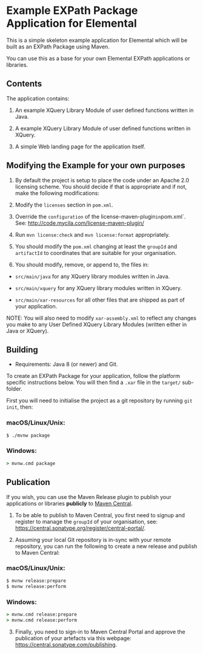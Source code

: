 # Example EXPath Package Application for Elemental

This is a simple skeleton example application for Elemental which will be built as an EXPath Package using Maven.

You can use this as a base for your own Elemental EXPath applications or libraries.

## Contents

The application contains:
 
1. An example XQuery Library Module of user defined functions written in Java.

2. A example XQuery Library Module of user defined functions written in XQuery.

3. A simple Web landing page for the application itself.   


## Modifying the Example for your own purposes

1. By default the project is setup to place the code under an Apache 2.0 licensing scheme. You should decide if that is appropriate and if not, make the following modifications:

  1. Modify the `licenses` section in `pom.xml`.
  
  2. Override the `configuration` of the license-maven-plugin` in `pom.xml`. See: http://code.mycila.com/license-maven-plugin/
  
  3. Run `mvn license:check` and `mvn license:format` appropriately. 

2. You should modify the `pom.xml` changing at least the `groupId` and `artifactId` to coordinates that are suitable for your organisation.

3. You should modify, remove, or append to, the files in:

  * `src/main/java` for any XQuery library modules written in Java.

  * `src/main/xquery` for any XQuery library modules written in XQuery.

  * `src/main/xar-resources` for all other files that are shipped as part of your application. 

NOTE: You will also need to modify `xar-assembly.xml` to reflect any changes you make to any User Defined XQuery Library Modules (written either in Java or XQuery).

## Building

* Requirements: Java 8 (or newer) and Git.

To create an EXPath Package for your application, follow the platform specific instructions below. You will then find a `.xar` file in the `target/` sub-folder.

First you will need to initialise the project as a git repository by running `git init`, then:

### macOS/Linux/Unix:

```bash
$ ./mvnw package
```

### Windows:

```cmd
> mvnw.cmd package
```

## Publication
If you wish, you can use the Maven Release plugin to publish your applications or libraries **publicly** to [Maven Central](https://central.sonatype.com/).

1. To be able to publish to Maven Central, you first need to signup and register to manage the `groupId` of your organisation, see: https://central.sonatype.org/register/central-portal/.

2. Assuming your local Git repository is in-sync with your remote repository, you can run the following to create a new release and publish to Maven Central:


### macOS/Linux/Unix:
    
```bash
$ mvnw release:prepare
$ mvnw release:perform
```
    
### Windows:
    
```cmd
> mvnw.cmd release:prepare
> mvnw.cmd release:perform
```

3. Finally, you need to sign-in to Maven Central Portal and approve the publication of your artefacts via this webpage: https://central.sonatype.com/publishing.
